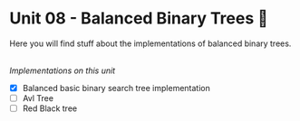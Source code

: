 # Unit 08 - Balanced Binary Trees 🌲

Here you will find stuff about the implementations of balanced binary trees.
</br>
</br>

*Implementations on this unit*
- [x] Balanced basic binary search tree implementation
- [ ] Avl Tree
- [ ] Red Black tree  
